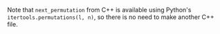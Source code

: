 Note that `next_permutation` from C++ is available using Python's `itertools.permutations(l, n)`, so there is no need to make another C++ file.
